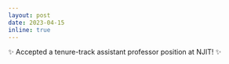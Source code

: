 ```yaml
---
layout: post
date: 2023-04-15
inline: true
---
```


:sparkles: Accepted a tenure-track assistant professor position at NJIT! :sparkles:
